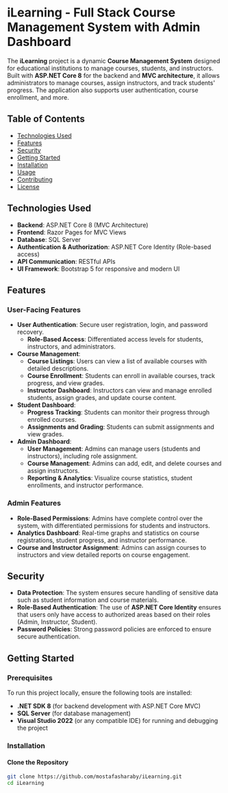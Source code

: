 # iLearning - Full Stack Course Management System with Admin Dashboard

The **iLearning** project is a dynamic **Course Management System** designed for educational institutions to manage courses, students, and instructors. Built with **ASP.NET Core 8** for the backend and **MVC architecture**, it allows administrators to manage courses, assign instructors, and track students' progress. The application also supports user authentication, course enrollment, and more.

## Table of Contents
- [Technologies Used](#technologies-used)
- [Features](#features)
- [Security](#security)
- [Getting Started](#getting-started)
- [Installation](#installation)
- [Usage](#usage)
- [Contributing](#contributing)
- [License](#license)

## Technologies Used
- **Backend**: ASP.NET Core 8 (MVC Architecture)
- **Frontend**: Razor Pages for MVC Views
- **Database**: SQL Server
- **Authentication & Authorization**: ASP.NET Core Identity (Role-based access)
- **API Communication**: RESTful APIs
- **UI Framework**: Bootstrap 5 for responsive and modern UI

## Features

### User-Facing Features
- **User Authentication**: Secure user registration, login, and password recovery.
  - **Role-Based Access**: Differentiated access levels for students, instructors, and administrators.
- **Course Management**:
  - **Course Listings**: Users can view a list of available courses with detailed descriptions.
  - **Course Enrollment**: Students can enroll in available courses, track progress, and view grades.
  - **Instructor Dashboard**: Instructors can view and manage enrolled students, assign grades, and update course content.
- **Student Dashboard**:
  - **Progress Tracking**: Students can monitor their progress through enrolled courses.
  - **Assignments and Grading**: Students can submit assignments and view grades.
- **Admin Dashboard**:
  - **User Management**: Admins can manage users (students and instructors), including role assignment.
  - **Course Management**: Admins can add, edit, and delete courses and assign instructors.
  - **Reporting & Analytics**: Visualize course statistics, student enrollments, and instructor performance.

### Admin Features
- **Role-Based Permissions**: Admins have complete control over the system, with differentiated permissions for students and instructors.
- **Analytics Dashboard**: Real-time graphs and statistics on course registrations, student progress, and instructor performance.
- **Course and Instructor Assignment**: Admins can assign courses to instructors and view detailed reports on course engagement.
  
## Security
- **Data Protection**: The system ensures secure handling of sensitive data such as student information and course materials.
- **Role-Based Authentication**: The use of **ASP.NET Core Identity** ensures that users only have access to authorized areas based on their roles (Admin, Instructor, Student).
- **Password Policies**: Strong password policies are enforced to ensure secure authentication.

## Getting Started

### Prerequisites
To run this project locally, ensure the following tools are installed:
- **.NET SDK 8** (for backend development with ASP.NET Core MVC)
- **SQL Server** (for database management)
- **Visual Studio 2022** (or any compatible IDE) for running and debugging the project

### Installation

#### Clone the Repository
```bash
git clone https://github.com/mostafasharaby/iLearning.git
cd iLearning
